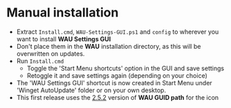 # Manual installation
- Extract `Install.cmd`, `WAU-Settings-GUI.ps1` and `config` to wherever you want to install **WAU Settings GUI**
- Don't place them in the **WAU** installation directory, as this will be overwritten on updates.
- Run `Install.cmd`
  - Toggle the 'Start Menu shortcuts' option in the GUI and save settings
  - Retoggle it and save settings again (depending on your choice)
- The 'WAU Settings GUI' shortcut is now created in Start Menu under 'Winget AutoUpdate' folder or on your own desktop.
- This first release uses the [2.5.2](https://github.com/Romanitho/Winget-AutoUpdate/releases/tag/v2.5.2) version of **WAU GUID path** for the icon
